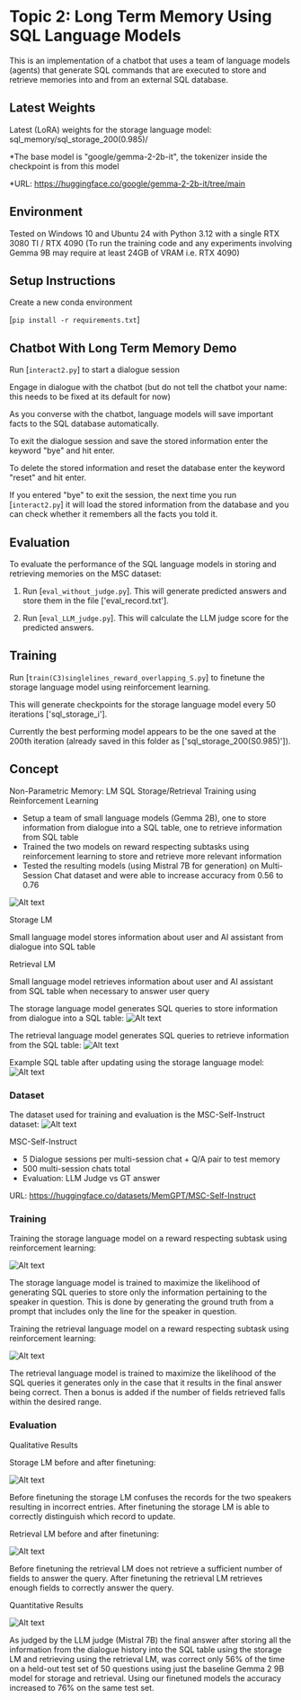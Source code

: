 # Topic 2: Long Term Memory Using SQL Language Models

This is an implementation of a chatbot that uses a team of language models (agents) that generate SQL commands that are executed to store and retrieve memories into and from an external SQL database.

## Latest Weights

Latest (LoRA) weights for the storage language model:
sql_memory/sql_storage_200(0.985)/

*The base model is "google/gemma-2-2b-it", the tokenizer inside the checkpoint is from this model

*URL: https://huggingface.co/google/gemma-2-2b-it/tree/main

## Environment

Tested on Windows 10 and Ubuntu 24 with Python 3.12 with a single RTX 3080 TI / RTX 4090
(To run the training code and any experiments involving Gemma 9B may require at least 24GB of VRAM i.e. RTX 4090)

## Setup Instructions

Create a new conda environment

[`pip install -r requirements.txt`]

## Chatbot With Long Term Memory Demo

Run [`interact2.py`] to start a dialogue session

Engage in dialogue with the chatbot (but do not tell the chatbot your name: this needs to be fixed at its default for now)

As you converse with the chatbot, language models will save important facts to the SQL database automatically.

To exit the dialogue session and save the stored information enter the keyword "bye" and hit enter.

To delete the stored information and reset the database enter the keyword "reset" and hit enter.

If you entered "bye" to exit the session, the next time you run [`interact2.py`] it will load the stored information from the database and you can check whether it remembers all the facts you told it.

## Evaluation

To evaluate the performance of the SQL language models in storing and retrieving memories on the MSC dataset:

1. Run [`eval_without_judge.py`]. This will generate predicted answers and store them in the file ['eval_record.txt'].

2. Run [`eval_LLM_judge.py`]. This will calculate the LLM judge score for the predicted answers.

## Training

Run [`train(C3)singlelines_reward_overlapping_S.py`] to finetune the storage language model using reinforcement learning.

This will generate checkpoints for the storage language model every 50 iterations ['sql_storage_i']. 

Currently the best performing model appears to be the one saved at the 200th iteration (already saved in this folder as ['sql_storage_200(S0.985)']).

## Concept

Non-Parametric Memory: LM SQL Storage/Retrieval Training using Reinforcement Learning
- Setup a team of small language models (Gemma 2B), one to store information from dialogue into a SQL table, one to retrieve information from SQL table
- Trained the two models on reward respecting subtasks using reinforcement learning to store and retrieve more relevant information
- Tested the resulting models (using Mistral 7B for generation) on Multi-Session Chat dataset and were able to increase accuracy from 0.56 to 0.76


![Alt text](./images/SQL_memory_diagram.png)

Storage LM

Small language model stores information about user and AI assistant from dialogue into SQL table

Retrieval LM

Small language model retrieves information about user and AI assistant from SQL table when necessary to answer user query

The storage language model generates SQL queries to store information from dialogue into a SQL table:
![Alt text](./images/storage_example.png)

The retrieval language model generates SQL queries to retrieve information from the SQL table:
![Alt text](./images/retrieval_example.png)

Example SQL table after updating using the storage language model:
![Alt text](./images/sql_table_example.png)

### Dataset

The dataset used for training and evaluation is the MSC-Self-Instruct dataset:
![Alt text](./images/mscdataset2.png)

MSC-Self-Instruct

- 5 Dialogue sessions per multi-session chat + Q/A pair to test memory
- 500 multi-session chats total
- Evaluation: LLM Judge vs GT answer

URL: https://huggingface.co/datasets/MemGPT/MSC-Self-Instruct

### Training

Training the storage language model on a reward respecting subtask using reinforcement learning:

![Alt text](./images/storage_training.png)

The storage language model is trained to maximize the likelihood of generating SQL queries to store only the information pertaining to the speaker in question.
This is done by generating the ground truth from a prompt that includes only the line for the speaker in question.

Training the retrieval language model on a reward respecting subtask using reinforcement learning:

![Alt text](./images/retrieval_training.png)

The retrieval language model is trained to maximize the likelihood of the SQL queries it generates only in the case that it results in the final answer being correct.
Then a bonus is added if the number of fields retrieved falls within the desired range.

### Evaluation

Qualitative Results

Storage LM before and after finetuning:

![Alt text](./images/results_qual_storage.png)

Before finetuning the storage LM confuses the records for the two speakers resulting in incorrect entries.
After finetuning the storage LM is able to correctly distinguish which record to update.

Retrieval LM before and after finetuning:

![Alt text](./images/results_qual_retrieval.png)

Before finetuning the retrieval LM does not retrieve a sufficient number of fields to answer the query.
After finetuning the retrieval LM retrieves enough fields to correctly answer the query.

Quantitative Results

![Alt text](./images/results_quant.png)

As judged by the LLM judge (Mistral 7B) the final answer after storing all the information from the dialogue history into the SQL table using the storage LM and retrieving using the retrieval LM,
was correct only 56% of the time on a held-out test set of 50 questions using just the baseline Gemma 2 9B model for storage and retrieval.
Using our finetuned models the accuracy increased to 76% on the same test set.
